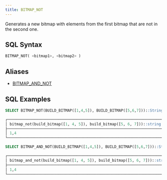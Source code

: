 ```yaml
---
title: BITMAP_NOT
---
```


Generates a new bitmap with elements from the first bitmap that are not in the second one.

## SQL Syntax

```sql
BITMAP_NOT( <bitmap1>, <bitmap2> )
```

## Aliases

- [BITMAP_AND_NOT](bitmap-and-not.md)

## SQL Examples

```sql
SELECT BITMAP_NOT(BUILD_BITMAP([1,4,5]), BUILD_BITMAP([5,6,7]))::String;

┌──────────────────────────────────────────────────────────────────────┐
│ bitmap_not(build_bitmap([1, 4, 5]), build_bitmap([5, 6, 7]))::string │
├──────────────────────────────────────────────────────────────────────┤
│ 1,4                                                                  │
└──────────────────────────────────────────────────────────────────────┘

SELECT BITMAP_AND_NOT(BUILD_BITMAP([1,4,5]), BUILD_BITMAP([5,6,7]))::String;

┌──────────────────────────────────────────────────────────────────────────┐
│ bitmap_and_not(build_bitmap([1, 4, 5]), build_bitmap([5, 6, 7]))::string │
├──────────────────────────────────────────────────────────────────────────┤
│ 1,4                                                                      │
└──────────────────────────────────────────────────────────────────────────┘
```